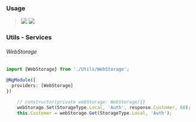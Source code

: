 ### Usage

> [![](https://img.shields.io/badge/Main-readme‌‌‌‌‌‌‌-white)](../../readme.desc.md)
> [![](https://img.shields.io/badge/readme-white)](readme.md)

### Utils - Services
 
###### WebStorage

```typescript
import {WebStorage} from './Utils/WebStorage';

@NgModule({
  providers: [WebStorage]
})
``` 

```typescript
    // constructor(private webStorage: WebStorage){}
    webStorage.Set(StorageType.Local, 'Auth', response.Customer, 60);
    this.Customer = webStorage.Get(StorageType.Local, 'Auth');
```
